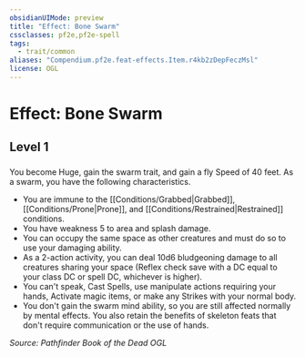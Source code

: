 ```yaml
---
obsidianUIMode: preview
title: "Effect: Bone Swarm"
cssclasses: pf2e,pf2e-spell
tags:
  - trait/common
aliases: "Compendium.pf2e.feat-effects.Item.r4kb2zDepFeczMsl"
license: OGL
---
```

# Effect: Bone Swarm
## Level 1
### 






You become Huge, gain the swarm trait, and gain a fly Speed of 40 feet. As a swarm, you have the following characteristics.

*   You are immune to the [[Conditions/Grabbed|Grabbed]], [[Conditions/Prone|Prone]], and [[Conditions/Restrained|Restrained]] conditions.
*   You have weakness 5 to area and splash damage.
*   You can occupy the same space as other creatures and must do so to use your damaging ability.
*   As a 2-action activity, you can deal 10d6 bludgeoning damage to all creatures sharing your space (Reflex check save with a DC equal to your class DC or spell DC, whichever is higher).
*   You can't speak, Cast Spells, use manipulate actions requiring your hands, Activate magic items, or make any Strikes with your normal body.
*   You don't gain the swarm mind ability, so you are still affected normally by mental effects. You also retain the benefits of skeleton feats that don't require communication or the use of hands.

*Source: Pathfinder Book of the Dead*
*OGL*